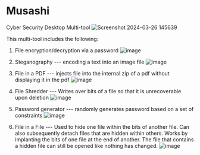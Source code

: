 # Musashi
Cyber Security Desktop Multi-tool
![Screenshot 2024-03-26 145639](https://github.com/EdoToji/Musashi/assets/48575959/0dba8200-8b80-4bf8-b5f8-03f9692d703e)

This multi-tool includes the following:
1. File encryption/decryption via a password
   ![image](https://github.com/EdoToji/Musashi/assets/48575959/46d84dcc-194f-4e4f-bc05-8da2a216a7eb)

2. Steganography ---
     encoding a text into an image file
   ![image](https://github.com/EdoToji/Musashi/assets/48575959/25fc4929-f92d-499f-99cd-edb9626f5e54)

3. File in a PDF ---
     injects file into the internal zip of a pdf without displaying it in the pdf
   ![image](https://github.com/EdoToji/Musashi/assets/48575959/323268a1-8074-4ec9-a4e7-1a8137a860ca)
   
4. File Shredder ---
     Writes over bits of a file so that it is unrecoverable upon deletion
   ![image](https://github.com/EdoToji/Musashi/assets/48575959/53c64a12-c33e-4701-b68d-7f6cc2607e5f)

5. Password generator ---
     randomly generates password based on a set of constraints
   ![image](https://github.com/EdoToji/Musashi/assets/48575959/359b090b-e5eb-42e0-aaf0-e5939219d244)

6. File in a File ---
      Used to hide one file within the bits of another file. Can also subsequently detach files that are hidden within others. Works by implanting the bits of one file at the end of another. The file that contains a hidden file can still be opened like nothing has changed.
   ![image](https://github.com/EdoToji/Musashi/assets/48575959/54b749e4-6e55-47e1-bab6-dcbde95b3913)
